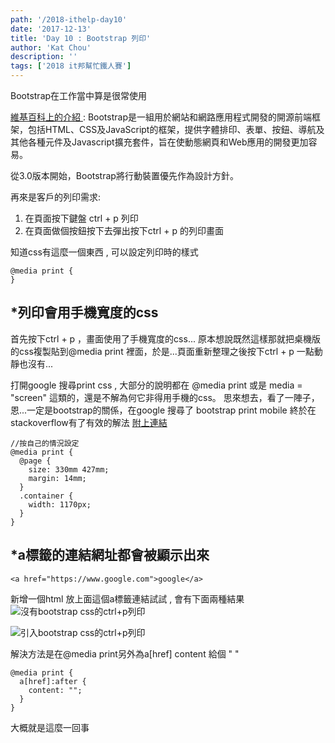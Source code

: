 ```yaml
---
path: '/2018-ithelp-day10'
date: '2017-12-13'
title: 'Day 10 : Bootstrap 列印'
author: 'Kat Chou'
description: ''
tags: ['2018 it邦幫忙鐵人賽']
---
```


Bootstrap在工作當中算是很常使用

[維基百科上的介紹 ](https://zh.wikipedia.org/wiki/Bootstrap): Bootstrap是一組用於網站和網路應用程式開發的開源前端框架，包括HTML、CSS及JavaScript的框架，提供字體排印、表單、按鈕、導航及其他各種元件及Javascript擴充套件，旨在使動態網頁和Web應用的開發更加容易。

從3.0版本開始，Bootstrap將行動裝置優先作為設計方針。

再來是客戶的列印需求:
1. 在頁面按下鍵盤 ctrl + p 列印
2. 在頁面做個按鈕按下去彈出按下ctrl + p 的列印畫面

知道css有這麼一個東西 , 可以設定列印時的樣式
```
@media print {
}
```
## *列印會用手機寬度的css
首先按下ctrl + p ，畫面使用了手機寬度的css...
原本想說既然這樣那就把桌機版的css複製貼到@media print 裡面，於是...頁面重新整理之後按下ctrl + p 一點動靜也沒有...

打開google 搜尋print css , 大部分的說明都在 @media print 或是 media = "screen" 這類的，還是不解為何它非得用手機的css。
思來想去，看了一陣子，恩...一定是bootstrap的關係，在google 搜尋了 bootstrap print mobile 終於在stackoverflow有了有效的解法 [附上連結](https://stackoverflow.com/questions/23369367/bootstrap-3-pages-printing-mobile-version)
```
//按自己的情況設定
@media print {
  @page {
    size: 330mm 427mm; 
    margin: 14mm;
  }
  .container {
    width: 1170px;
  }
}
```
## *a標籤的連結網址都會被顯示出來
```
<a href="https://www.google.com">google</a>
```
新增一個html 放上面這個a標籤連結試試 , 會有下面兩種結果
![沒有bootstrap css的ctrl+p列印](https://upload-images.jianshu.io/upload_images/4119783-d6de967aa66d0f29.JPG?imageMogr2/auto-orient/strip%7CimageView2/2/w/1240)

![引入bootstrap css的ctrl+p列印](https://upload-images.jianshu.io/upload_images/4119783-48e5f9ddc42763dd.JPG?imageMogr2/auto-orient/strip%7CimageView2/2/w/1240)

解決方法是在@media print另外為a[href] content 給個 " "
```
@media print {
  a[href]:after {
    content: "";
  }
}
```

大概就是這麼一回事


